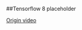 ##Tensorflow 8 placeholder

[Origin video](https://www.youtube.com/watch?v=Yl5lDaYvNqI&index=8&list=PLXO45tsB95cJHXaDKpbwr5fC_CCYylw1f)



